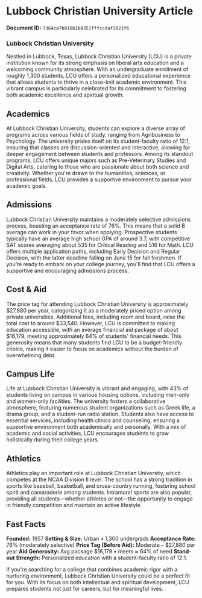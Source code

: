 # Lubbock Christian University Article

**Document ID:** `7364ca7b916b1b9351fffccdaf3021f6`

### Lubbock Christian University

Nestled in Lubbock, Texas, Lubbock Christian University (LCU) is a private institution known for its strong emphasis on liberal arts education and a welcoming community atmosphere. With an undergraduate enrollment of roughly 1,300 students, LCU offers a personalized educational experience that allows students to thrive in a close-knit academic environment. This vibrant campus is particularly celebrated for its commitment to fostering both academic excellence and spiritual growth.

## Academics

At Lubbock Christian University, students can explore a diverse array of programs across various fields of study, ranging from Agribusiness to Psychology. The university prides itself on its student-faculty ratio of 12:1, ensuring that classes are discussion-oriented and interactive, allowing for deeper engagement between students and professors. Among its standout programs, LCU offers unique majors such as Pre-Veterinary Studies and Digital Arts, catering to those who are passionate about both science and creativity. Whether you're drawn to the humanities, sciences, or professional fields, LCU provides a supportive environment to pursue your academic goals.

## Admissions

Lubbock Christian University maintains a moderately selective admissions process, boasting an acceptance rate of 76%. This means that a solid B average can work in your favor when applying. Prospective students typically have an average high school GPA of around 3.7, with competitive SAT scores averaging about 535 for Critical Reading and 516 for Math. LCU offers multiple application paths, including Early Decision and Regular Decision, with the latter deadline falling on June 15 for fall freshmen. If you’re ready to embark on your college journey, you'll find that LCU offers a supportive and encouraging admissions process.

## Cost & Aid

The price tag for attending Lubbock Christian University is approximately $27,880 per year, categorizing it as a moderately priced option among private universities. Additional fees, including room and board, raise the total cost to around $33,540. However, LCU is committed to making education accessible, with an average financial aid package of about $16,179, meeting approximately 64% of students' financial needs. This generosity means that many students find LCU to be a budget-friendly choice, making it easier to focus on academics without the burden of overwhelming debt.

## Campus Life

Life at Lubbock Christian University is vibrant and engaging, with 43% of students living on campus in various housing options, including men-only and women-only facilities. The university fosters a collaborative atmosphere, featuring numerous student organizations such as Greek life, a drama group, and a student-run radio station. Students also have access to essential services, including health clinics and counseling, ensuring a supportive environment both academically and personally. With a mix of academic and social activities, LCU encourages students to grow holistically during their college years.

## Athletics

Athletics play an important role at Lubbock Christian University, which competes at the NCAA Division II level. The school has a strong tradition in sports like baseball, basketball, and cross-country running, fostering school spirit and camaraderie among students. Intramural sports are also popular, providing all students—whether athletes or not—the opportunity to engage in friendly competition and maintain an active lifestyle.

## Fast Facts
**Founded:** 1957
**Setting & Size:** Urban • 1,300 undergrads
**Acceptance Rate:** 76% (moderately selective)
**Price Tag (Before Aid):** Moderate – $27,880 per year
**Aid Generosity:** Avg package $16,179 • meets ≈ 64% of need
**Stand-out Strength:** Personalized education with a student-faculty ratio of 12:1.

If you're searching for a college that combines academic rigor with a nurturing environment, Lubbock Christian University could be a perfect fit for you. With its focus on both intellectual and spiritual development, LCU prepares students not just for careers, but for meaningful lives.
